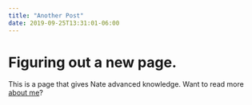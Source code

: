 ```yaml
---
title: "Another Post"
date: 2019-09-25T13:31:01-06:00
---
```


# Figuring out a new page.

This is a page that gives Nate advanced knowledge. Want to read more [about me](/about)?
